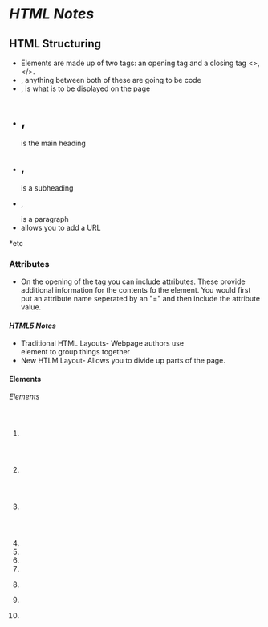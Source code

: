 # *HTML Notes*
 ## **HTML Structuring**

 * Elements are made up of two tags: an opening tag and a closing tag <>, </>.
 * <html>,</html>  anything between both of these are going to be code  
 * <body>,</body> is what is to be displayed on the page  
 * <h1>,</h1> is the main heading
 * <h2>,</h2> is a subheading
 * <p>,</p> is a paragraph
 * <title>,</title> allows you to add a URL
 *etc

 ### Attributes
 * On the opening of the tag you can include attributes.  These provide additional information for the contents fo the element.  You would first put an attribute name seperated by an "=" and then include the attribute value.

#### *HTML5 Notes*

* Traditional HTML Layouts- Webpage authors use <div> element to group things together
* New HTLM Layout- Allows you to divide up parts of the page.

#### **Elements**

*Elements*
1. <header>
2. <footer>
3. <nav>
4. <artile>
5. <aside>
6. <section>
7. <hgroup>
8. <figure>
9. <figcaption>
10. <div>
